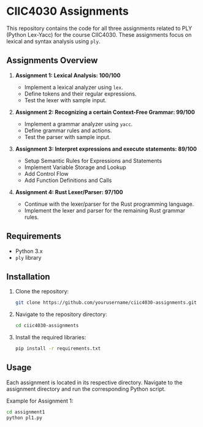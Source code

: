 # CIIC4030 Assignments

This repository contains the code for all three assignments related to PLY (Python Lex-Yacc) for the course CIIC4030. These assignments focus on lexical and syntax analysis using `ply`.

## Assignments Overview

1. **Assignment 1: Lexical Analysis: 100/100**

   - Implement a lexical analyzer using `lex`.
   - Define tokens and their regular expressions.
   - Test the lexer with sample input.

2. **Assignment 2: Recognizing a certain Context-Free Grammar: 99/100**

   - Implement a grammar analyzer using `yacc`.
   - Define grammar rules and actions.
   - Test the parser with sample input.

3. **Assignment 3: Interpret expressions and execute statements: 89/100**
   - Setup Semantic Rules for Expressions and Statements
   - Implement Variable Storage and Lookup
   - Add Control Flow
   - Add Function Definitions and Calls

4. **Assignment 4: Rust Lexer/Parser: 97/100**
   - Continue with the lexer/parser for the Rust programming language.
   - Implement the lexer and parser for the remaining Rust grammar rules.

## Requirements

- Python 3.x
- `ply` library

## Installation

1. Clone the repository:
   ```sh
   git clone https://github.com/yourusername/ciic4030-assignments.git
   ```
2. Navigate to the repository directory:
   ```sh
   cd ciic4030-assignments
   ```
3. Install the required libraries:
   ```sh
   pip install -r requirements.txt
   ```

## Usage

Each assignment is located in its respective directory. Navigate to the assignment directory and run the corresponding Python script.

Example for Assignment 1:

```sh
cd assignment1
python pl1.py
```
